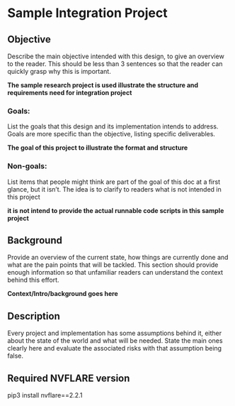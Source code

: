 # Sample Integration Project

## Objective
Describe the main objective intended with this design, to give an overview to the reader. This should be less than 3 sentences so that the reader can quickly grasp why this is important.

**The sample research project is used illustrate the structure and requirements need for integration project**

### Goals:

List the goals that this design and its implementation intends to address.
Goals are more specific than the objective, listing specific deliverables.

**The goal of this project to illustrate the format and structure**

### Non-goals:

List items that people might think are part of the goal of this doc at a first glance, but it isn’t.
The idea is to clarify to readers what is not intended in this project

**it is not intend to provide the actual runnable code scripts in this sample project**

## Background
Provide an overview of the current state, how things are currently done and what are the pain points that will be tackled. This section should provide enough information so that unfamiliar readers can understand the context behind this effort.

**Context/Intro/background goes here**

## Description
Every project and implementation has some assumptions behind it, either about the state of the world and what will be needed. State the main ones clearly here and evaluate the associated risks with that assumption being false.


## Required NVFLARE version
pip3 install nvflare==2.2.1 
